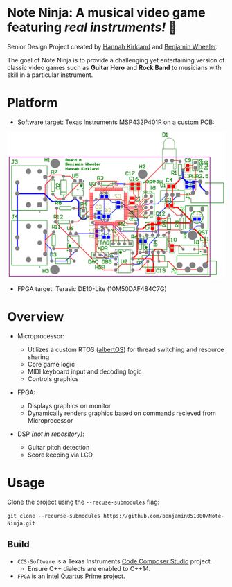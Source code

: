 # Note Ninja: A musical video game featuring _real instruments!_ 🎸
Senior Design Project created by [Hannah Kirkland](https://github.com/youhoo1234) and [Benjamin Wheeler](https://github.com/benjamin051000).


<!-- TODO add images -->

The goal of Note Ninja is to provide a challenging yet entertaining version of classic video games such as **Guitar Hero** and **Rock Band** to musicians with skill in a particular instrument.

# Platform
* Software target: Texas Instruments MSP432P401R on a custom PCB:

<!-- TODO insert PCB screenshot -->
![Diagram of custom Microprocessor PCB](/images/pcb_mcu.png)

* FPGA target: Terasic DE10-Lite (10M50DAF484C7G)

# Overview
* Microprocessor:
    * Utilizes a custom RTOS ([albertOS](https://github.com/benjamin051000/albertOS)) for thread switching and resource sharing
    * Core game logic
    * MIDI keyboard input and decoding logic
    * Controls graphics
    
* FPGA:
    * Displays graphics on monitor
    * Dynamically renders graphics based on commands recieved from Microprocessor
    
* DSP _(not in repository)_:
    * Guitar pitch detection
    * Score keeping via LCD

# Usage
Clone the project using the `--recuse-submodules` flag:

`git clone --recurse-submodules https://github.com/benjamin051000/Note-Ninja.git`

## Build
<!-- See READMEs in each subdirectory for that particular project's build instructions. -->
* `CCS-Software` is a Texas Instruments [Code Composer Studio](https://www.ti.com/tool/CCSTUDIO) project.
    * Ensure C++ dialects are enabled to C++14.
* `FPGA` is an Intel [Quartus Prime](https://www.intel.com/content/www/us/en/software/programmable/quartus-prime/overview.html) project.
